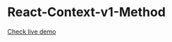 # React-Context-v1-Method

<a href = "https://react-light-dark-mode-card.surge.sh/" >Check live demo</a>


